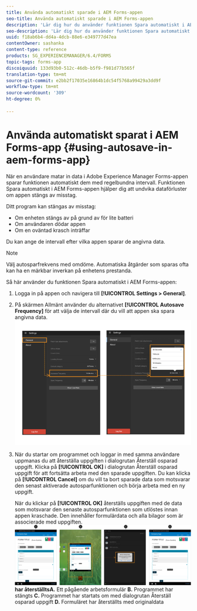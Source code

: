 ```yaml
---
title: Använda automatiskt sparade i AEM Forms-appen
seo-title: Använda automatiskt sparade i AEM Forms-appen
description: 'Lär dig hur du använder funktionen Spara automatiskt i AEM Forms-appen för att undvika dataförlust. '
seo-description: 'Lär dig hur du använder funktionen Spara automatiskt i AEM Forms-appen för att undvika dataförlust. '
uuid: f18ab6b4-dd4a-4dcb-88e6-e349777d47ea
contentOwner: sashanka
content-type: reference
products: SG_EXPERIENCEMANAGER/6.4/FORMS
topic-tags: forms-app
discoiquuid: 133d93b0-512c-46db-b5f9-f981d77b565f
translation-type: tm+mt
source-git-commit: e2bb2f17035e16864b1dc54f5768a99429a3dd9f
workflow-type: tm+mt
source-wordcount: '309'
ht-degree: 0%

---
```



# Använda automatiskt sparat i AEM Forms-app {#using-autosave-in-aem-forms-app}

När en användare matar in data i Adobe Experience Manager Forms-appen sparar funktionen automatiskt dem med regelbundna intervall. Funktionen Spara automatiskt i AEM Forms-appen hjälper dig att undvika dataförluster om appen stängs av misstag.

Ditt program kan stängas av misstag:

* Om enheten stängs av på grund av för lite batteri
* Om användaren dödar appen
* Om en oväntad krasch inträffar

Du kan ange de intervall efter vilka appen sparar de angivna data.

>[!NOTE]
>
>Välj autosparfrekvens med omdöme. Automatiska åtgärder som sparas ofta kan ha en märkbar inverkan på enhetens prestanda.

Så här använder du funktionen Spara automatiskt i AEM Forms-appen:

1. Logga in på appen och navigera till **[!UICONTROL Settings > General]**.
1. På skärmen Allmänt använder du alternativet **[!UICONTROL Autosave Frequency]** för att välja de intervall där du vill att appen ska spara angivna data.
   [ ![Ställa in autosparfrekvens](assets/using-autosave-freq-07.png)](assets/using-autosave-freq-07-1.png)

1. När du startar om programmet och loggar in med samma användare uppmanas du att återställa uppgiften i dialogrutan Återställ osparad uppgift. Klicka på **[!UICONTROL OK]** i dialogrutan Återställ osparad uppgift för att fortsätta arbeta med den sparade uppgiften. Du kan klicka på **[!UICONTROL Cancel]** om du vill ta bort sparade data som motsvarar den senast aktiverade autosparfunktionen och börja arbeta med en ny uppgift.

   När du klickar på **[!UICONTROL OK]** återställs uppgiften med de data som motsvarar den senaste autosparfunktionen som utlöstes innan appen kraschade. Den innehåller formulärdata och alla bilagor som är associerade med uppgiften.
   [ ![Hämtning av en uppgift ](assets/autosave-flow.png)](assets/using-autosave-freq-06.png)**har återställtsA.** Ett pågående arbetsformulär  **B.** Programmet har stängts  **C.** Programmet har startats om med dialogrutan Återställ osparad uppgift  **D.** Formuläret har återställts med originaldata


